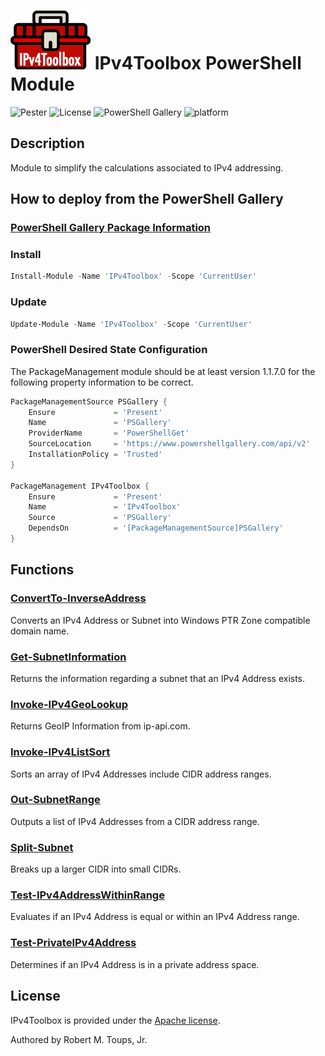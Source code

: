 # ![IPv4Toolbox](icons/Color-small.png) IPv4Toolbox PowerShell Module

![Pester](https://github.com/roberttoups/IPv4Toolbox/workflows/Pester/badge.svg) ![License](https://img.shields.io/github/license/roberttoups/IPv4Toolbox) ![PowerShell Gallery](https://img.shields.io/powershellgallery/v/IPv4Toolbox) ![platform](https://img.shields.io/powershellgallery/p/IPv4Toolbox)

## Description

Module to simplify the calculations associated to IPv4 addressing.

## How to deploy from the PowerShell Gallery

### [PowerShell Gallery Package Information](https://www.powershellgallery.com/packages/IPv4Toolbox)

### Install

```powershell
Install-Module -Name 'IPv4Toolbox' -Scope 'CurrentUser'
```

### Update

```powershell
Update-Module -Name 'IPv4Toolbox' -Scope 'CurrentUser'
```

### PowerShell Desired State Configuration

The PackageManagement module should be at least version 1.1.7.0 for the following property information to be correct.

```powershell
PackageManagementSource PSGallery {
    Ensure             = 'Present'
    Name               = 'PSGallery'
    ProviderName       = 'PowerShellGet'
    SourceLocation     = 'https://www.powershellgallery.com/api/v2'
    InstallationPolicy = 'Trusted'
}

PackageManagement IPv4Toolbox {
    Ensure             = 'Present'
    Name               = 'IPv4Toolbox'
    Source             = 'PSGallery'
    DependsOn          = '[PackageManagementSource]PSGallery'
}
```

## Functions

### [ConvertTo-InverseAddress](Docs/ConvertTo-InverseAddress.md)

Converts an IPv4 Address or Subnet into Windows PTR Zone compatible domain name.

### [Get-SubnetInformation](Docs/Get-SubnetInformation.md)

Returns the information regarding a subnet that an IPv4 Address exists.

### [Invoke-IPv4GeoLookup](Docs/Invoke-IPv4GeoLookup.md)

Returns GeoIP Information from ip-api.com.

### [Invoke-IPv4ListSort](Docs/Invoke-IPv4ListSort.md)

Sorts an array of IPv4 Addresses include CIDR address ranges.

### [Out-SubnetRange](Docs/Out-SubnetRange.md)

Outputs a list of IPv4 Addresses from a CIDR address range.

### [Split-Subnet](Docs/Split-Subnet.md)

Breaks up a larger CIDR into small CIDRs.

### [Test-IPv4AddressWithinRange](Docs/Test-IPv4AddressWithinRange.md)

Evaluates if an IPv4 Address is equal or within an IPv4 Address range.

### [Test-PrivateIPv4Address](Docs/Test-PrivateIPv4Address.md)

Determines if an IPv4 Address is in a private address space.

## License

IPv4Toolbox is provided under the [Apache license](LICENSE.md).

Authored by Robert M. Toups, Jr.
